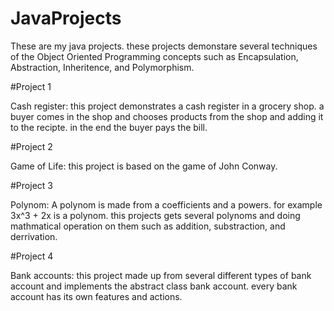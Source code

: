 # JavaProjects
These are my java projects.
these projects demonstare several techniques of the Object Oriented Programming concepts such as Encapsulation, Abstraction, Inheritence, and Polymorphism.

#Project 1 

Cash register: this project demonstrates a cash register in a grocery shop.
a buyer comes in the shop and chooses products from the shop and adding it to the recipte.
in the end the buyer pays the bill.

#Project 2

Game of Life: this project is based on the game of John Conway.

#Project 3

Polynom: A polynom is made from a coefficients and a powers.
for example 3x^3 + 2x is a polynom.
this projects gets several polynoms and doing mathmatical operation on them such as addition, substraction, and derrivation.

#Project 4

Bank accounts: this project made up from several different types of bank account and implements the abstract class bank account.
every bank account has its own features and actions.

